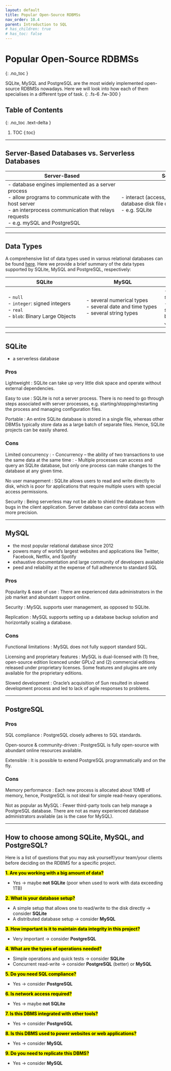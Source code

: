 ```yaml
---
layout: default
title: Popular Open-Source RDBMSs
nav_order: 10.4
parent: Introduction to SQL
# has_children: true
# has_toc: false
---
```

# Popular Open-Source RDBMSs
{: .no_toc }

SQLite, MySQL and PostgreSQL are the most widely implemented open-source RDBMSs nowadays. Here we will look into how each of them specialises in a different type of task. 
{: .fs-6 .fw-300 }

## Table of Contents
{: .no_toc .text-delta }

1. TOC
{:toc}

---

## Server-Based Databases vs. Serverless Databases

| Server-Based | Serverless |
| --- | --- |
| <span style="display: inline-block; width:340px">- database engines implemented as a server process <br> - allow programs to communicate with the host server <br> - an interprocess communication that relays requests <br> - e.g. mySQL and PostgreSQL</span> | <span style="display: inline-block; width:340px">- interact (access, read, and write) with the database disk file directly <br> - e.g. SQLite</span> |

---

## Data Types
A comprehensive list of data types used in varous relational databases can be found [here](https://www.w3schools.com/sql/sql_datatypes.asp). Here we provide a brief summary of the data types supported by SQLite, MySQL and PostgreSQL, respectively:

| SQLite | MySQL | PostgreSQL |
| --- | --- | --- |
| <span style="display: inline-block; width:230px">- `null` <br> - `integer`: signed integers <br> - `real` <br> - `blob`: Binary Large Objects</span> | <span style="display: inline-block; width:230px">- several numerical types <br> - several date and time types <br> - several string types</span> | <span style="display: inline-block; width:230px">- in addition to numeric, string, and date and time <br> - also supports geometric shapes, network addresses, bit strings, text searches, JSON entries</span> |

---

## SQLite
- a serverless database

### Pros

Lightweight
: SQLite can take up very little disk space and operate without external dependencies.

Easy to use
: SQLite is not a server process. There is no need to go through steps associated with server processes, e.g. starting/stopping/restarting the process and managing configuration files.

Portable
: An entire SQLite database is stored in a single file, whereas other DBMSs typically store data as a large batch of separate files. Hence, SQLite projects can be easily shared. 

### Cons

Limited concurrency
: - Concurrency – the ability of two transactions to use the same data at the same time
: - Multiple processes can access and query an SQLite database, but only one process can make changes to the database at any given time.

No user management
: SQLite allows users to read and write directly to disk, which is poor for applications that require multiple users with special access permissions. 

Security
: Being serverless may not be able to shield the database from bugs in the client application. Server database can control data access with more precision.

---

## MySQL
- the most popular relational database since 2012
- powers many of world’s largest websites and applications like Twitter, Facebook, Netflix, and Spotify
- exhaustive documentation and large community of developers available
- peed and reliability at the expense of full adherence to standard SQL

### Pros

Popularity & ease of use
: There are experienced data administrators in the job market and abundant support online. 

Security
: MySQL supports user management, as opposed to SQLite.

Replication
: MySQL supports setting up a database backup solution and horizontally scaling a database.

### Cons

Functional limitations
: MySQL does not fully support standard SQL.

Licensing and proprietary features
: MySQL is dual-licensed with (1) free, open-source edition licenced under GPLv2 and (2) commercial editions released under proprietary licenses. Some features and plugins are only available for the proprietary editions. 

Slowed development
: Oracle’s acquisition of Sun resulted in slowed development process and led to lack of agile responses to problems. 

---

## PostgreSQL

### Pros

SQL compliance
: PostgreSQL closely adheres to SQL standards.

Open-source & community-driven
: PostgreSQL is fully open-source with abundant online resources available. 

Extensible
: It is possible to extend PostgreSQL programmatically and on the fly.

### Cons

Memory performance
: Each new process is allocated about 10MB of memory, hence, PostgreSQL is not ideal for simple read-heavy operations. 

Not as popular as MySQL
: Fewer third-party tools can help manage a PostgreSQL database. There are not as many experienced database administrators available (as is the case for MySQL). 

---

## How to choose among SQLite, MySQL, and PostgreSQL?
Here is a list of questions that you may ask yourself/your team/your clients before deciding on the RDBMS for a specific project. 

**<mark>1. Are you working with a big amount of data?</mark>**
- Yes &rarr; maybe **not SQLite** (poor when used to work with data exceeding 1TB)

**<mark>2. What is your database setup?</mark>**
- A simple setup that allows one to read/write to the disk directly &rarr; consider **SQLite**
- A distributed database setup &rarr; consider **MySQL**

**<mark>3. How important is it to maintain data integrity in this project?</mark>**
- Very important &rarr; consider **PostgreSQL**

**<mark>4. What are the types of operations needed?</mark>**
- Simple operations and quick tests &rarr; consider **SQLite**
- Concurrent read-write &rarr; consider **PostgreSQL** (better) or **MySQL**

**<mark>5. Do you need SQL compliance?</mark>**
- Yes &rarr; consider **PostgreSQL**

**<mark>6. Is network access required?</mark>**
- Yes &rarr; maybe **not SQLite**

**<mark>7. Is this DBMS integrated with other tools?</mark>**
- Yes &rarr; consider **PostgreSQL**

**<mark>8. Is this DBMS used to power websites or web applications?</mark>**
- Yes &rarr; consider **MySQL**

**<mark>9. Do you need to replicate this DBMS?</mark>**
- Yes &rarr; consider **MySQL**
